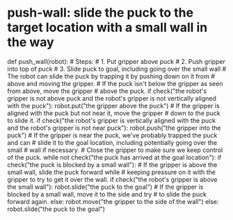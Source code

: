 # push-wall: slide the puck to the target location with a small wall in the way
def push_wall(robot):
    # Steps:
    #  1. Put gripper above puck
    #  2. Push gripper into top of puck
    #  3. Slide puck to goal, including going over the small wall
    # The robot can slide the puck by trapping it by pushing down on it from
    # above and moving the gripper.
    # If the puck isn't below the gripper as seen from above, move the gripper
    # above the puck.
    if check("the robot's gripper is not above puck and the robot's gripper is not vertically aligned with the puck"):
        robot.put("the gripper above the puck")
    # If the gripper is aligned with the puck but not near it, move the gripper
    # down to the puck to slide it.
    if check("the robot's gripper is vertically aligned with the puck and the robot's gripper is not near puck"):
        robot.push("the gripper into the puck")
    # If the gripper is near the puck, we've probably trapped the puck and can
    # slide it to the goal location, including potentially going over the small
    # wall if necessary.
    # Close the gripper to make sure we keep control of the puck.
    while not check("the puck has arrived at the goal location"):
        if check("the puck is blocked by a small wall"):
            # If the gripper is above the small wall, slide the puck forward while
            # keeping pressure on it with the gripper to try to get it over the wall.
            if check("the robot's gripper is above the small wall"):
                robot.slide("the puck to the goal")
            # If the gripper is blocked by a small wall, move it to the side and try
            # to slide the puck forward again.
            else:
                robot.move("the gripper to the side of the wall")
        else:
            robot.slide("the puck to the goal")